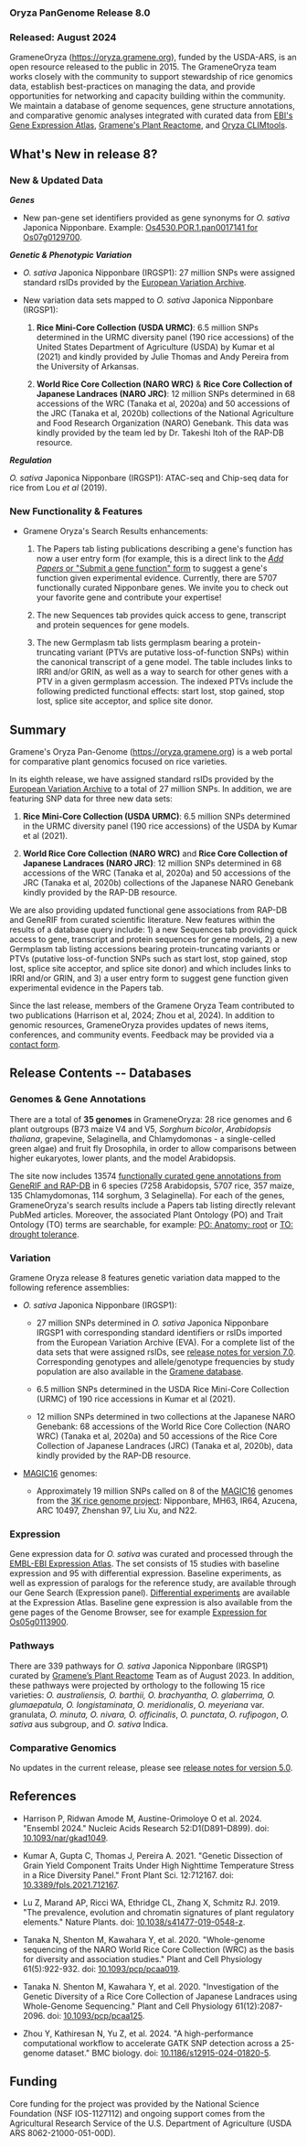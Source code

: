 ### Oryza PanGenome Release 8.0
### Released: August 2024

GrameneOryza (https://oryza.gramene.org), funded by the USDA-ARS, is an open resource released to the public in 2015. The GrameneOryza team works closely with the community to support stewardship of rice genomics data, establish best-practices on managing the data, and provide opportunities for networking and capacity building within the community. We maintain a database of genome sequences, gene structure annotations, and comparative genomic analyses integrated with curated data from [EBI's Gene Expression Atlas](https://www.ebi.ac.uk/gxa/plant/experiments), [Gramene's Plant Reactome](https://plantreactome.gramene.org), and [Oryza CLIMtools](https://www.gramene.org/CLIMtools/oryza_v1.0/).


## What's New in release 8?

### New & Updated Data
  
***Genes***

- New pan-gene set identifiers provided as gene synonyms for _O. sativa_ Japonica Nipponbare. Example: [Os4530.POR.1.pan0017141 for Os07g0129700](/?fq_field=PanOryza__xrefs&fq_value=Os4530.POR.1.pan0017141&category=PanOryza%20pan%20gene&name=Os4530.POR.1.pan0017141).

***Genetic & Phenotypic Variation***

- _O. sativa_ Japonica Nipponbare (IRGSP1): 27 million SNPs were assigned standard rsIDs provided by the [European Variation Archive](https://www.ebi.ac.uk/eva/).

- New variation data sets mapped to _O. sativa_ Japonica Nipponbare (IRGSP1):

  1) **Rice Mini-Core Collection (USDA URMC)**: 6.5 million SNPs determined in the URMC diversity panel (190 rice accessions) of the United States Department of Agriculture (USDA) by Kumar et al (2021) and kindly provided by Julie Thomas and Andy Pereira from the University of Arkansas.
     
  2) **World Rice Core Collection (NARO WRC)** & **Rice Core Collection of Japanese Landraces (NARO JRC)**: 12 million SNPs determined in 68 accessions of the WRC (Tanaka et al, 2020a) and 50 accessions of the JRC (Tanaka et al, 2020b) collections of the National Agriculture and Food Research Organization (NARO) Genebank. This data was kindly provided by the team led by Dr. Takeshi Itoh of the RAP-DB resource.

***Regulation***

_O. sativa_ Japonica Nipponbare (IRGSP1): ATAC-seq and Chip-seq data for rice from Lou _et al_ (2019). 


### New Functionality & Features

- Gramene Oryza's Search Results enhancements:

  1) The Papers tab listing publications describing a gene's function has now a user entry form (for example, this is a direct link to the [_Add Papers_ or "Submit a gene function" form](https://docs.google.com/forms/d/e/1FAIpQLSey-xPyTysdd9c2phXT6kcbjEDeCppG4dLG7LjZCeLpx_KGog/viewform) to suggest a gene's function given experimental evidence. Currently, there are 5707 functionally curated Nipponbare genes. We invite you to check out your favorite gene and contribute your expertise!

  2) The new Sequences tab provides quick access to gene, transcript and protein sequences for gene models.
     
  3) The new Germplasm tab lists germplasm bearing a protein-truncating variant (PTVs are putative loss-of-function SNPs) within the canonical transcript of a gene model. The table includes links to IRRI and/or GRIN, as well as a way to search for other genes with a PTV in a given germplasm accession. The indexed PTVs include the following predicted functional effects: start lost, stop gained, stop lost, splice site acceptor, and splice site donor.
  

## Summary

Gramene's Oryza Pan-Genome (https://oryza.gramene.org) is a web portal for comparative plant genomics focused on rice varieties. 

In its eighth release, we have assigned standard rsIDs provided by the [European Variation Archive](https://www.ebi.ac.uk/eva/) to a total of 27 million SNPs. In addition, we are featuring SNP data for three new data sets: 

  1) **Rice Mini-Core Collection (USDA URMC)**: 6.5 million SNPs determined in the URMC diversity panel (190 rice accessions) of the USDA by Kumar et al (2021).
     
  2) **World Rice Core Collection (NARO WRC)** and **Rice Core Collection of Japanese Landraces (NARO JRC)**: 12 million SNPs determined in 68 accessions of the WRC (Tanaka et al, 2020a) and 50 accessions of the JRC (Tanaka et al, 2020b) collections of the Japanese NARO Genebank kindly provided by the RAP-DB resource.

We are also providing updated functional gene associations from RAP-DB and GeneRIF from curated scientific literature.  New features within the results of a database query include: 1) a new Sequences tab providing quick access to gene, transcript and protein sequences for gene models, 2) a new Germplasm tab listing accessions bearing protein-truncating variants or PTVs (putative loss-of-function SNPs such as start lost, stop gained, stop lost, splice site acceptor, and splice site donor) and which includes links to IRRI and/or GRIN, and 3) a user entry form to suggest gene function given experimental evidence in the Papers tab.

Since the last release, members of the Gramene Oryza Team contributed to two publications (Harrison et al, 2024; Zhou et al, 2024). In addition to genomic resources, GrameneOryza provides updates of news items, conferences, and community events. Feedback may be provided via a [contact form](https://oryza.gramene.org/feedback). 


## Release Contents -- Databases

### Genomes & Gene Annotations

There are a total of **35 genomes** in GrameneOryza: 28 rice genomes and 6 plant outgroups (B73 maize V4 and V5, _Sorghum bicolor_, _Arabidopsis thaliana_, grapevine, Selaginella, and Chlamydomonas - a single-celled green algae) and fruit fly Drosophila, in order to allow comparisons between higher eukaryotes, lower plants, and the model Arabidopsis.

The site now includes 13574 [functionally curated gene annotations from GeneRIF and RAP-DB](https://oryza.gramene.org/?filters={%22status%22:%22init%22,%22operation%22:%22AND%22,%22negate%22:false,%22marked%22:false,%22leftIdx%22:0,%22rightIdx%22:3,%22children%22:[{%22fq_field%22:%22capabilities%22,%22fq_value%22:%22pubs%22,%22name%22:%22publication%22,%22category%22:%22Curated%22,%22leftIdx%22:1,%22rightIdx%22:2,%22negate%22:false,%22showMenu%22:false,%22marked%22:true}],%22showMarked%22:true,%22showMenu%22:false,%22moveCopyMode%22:%22%22,%22searchOffset%22:0,%22rows%22:20}&genomes=) in 6 species (7258 Arabidopsis, 5707 rice, 357 maize, 135 Chlamydomonas, 114 sorghum, 3 Selaginella). For each of the genes, GrameneOryza's search results include a Papers tab listing directly relevant PubMed articles. Moreover, the associated Plant Ontology (PO) and Trait Ontology (TO) terms are searchable, for example: [PO: Anatomy: root](https://oryza.gramene.org/?filters={%22status%22:%22init%22,%22operation%22:%22AND%22,%22negate%22:false,%22marked%22:false,%22leftIdx%22:0,%22rightIdx%22:3,%22children%22:[{%22fq_field%22:%22PO__ancestors%22,%22fq_value%22:%229005%22,%22name%22:%22root%22,%22category%22:%22Plant%20Ontology:%20anatomy%22,%22leftIdx%22:1,%22rightIdx%22:2,%22negate%22:false,%22showMenu%22:false,%22marked%22:true}],%22showMarked%22:true,%22showMenu%22:false,%22moveCopyMode%22:%22%22,%22searchOffset%22:0,%22rows%22:20}&genomes=) or [TO: drought tolerance](https://oryza.gramene.org/?filters={%22status%22:%22init%22,%22operation%22:%22AND%22,%22negate%22:false,%22marked%22:false,%22leftIdx%22:0,%22rightIdx%22:3,%22children%22:[{%22fq_field%22:%22TO__ancestors%22,%22fq_value%22:%22276%22,%22name%22:%22drought%20tolerance%22,%22category%22:%22Trait%20ontology%22,%22leftIdx%22:1,%22rightIdx%22:2,%22negate%22:false,%22showMenu%22:false,%22marked%22:true}],%22showMarked%22:true,%22showMenu%22:false,%22moveCopyMode%22:%22%22,%22searchOffset%22:0,%22rows%22:20}&genomes=). 


### Variation

Gramene Oryza release 8 features genetic variation data mapped to the following reference assemblies:

* _O. sativa_ Japonica Nipponbare (IRGSP1):

  - 27 million SNPs determined in _O. sativa_ Japonica Nipponbare IRGSP1 with corresponding standard identifiers or rsIDs imported from the European Variation Archive (EVA). For a complete list of the data sets that were assigned rsIDs, see [release notes for version 7.0](https://oryza.gramene.org/News?section=PanOryza%20Release%207). Corresponding genotypes and allele/genotype frequencies by study population are also available in the [Gramene database](https://ensembl.gramene.org/Oryza_sativa/).

  - 6.5 million SNPs determined in the USDA Rice Mini-Core Collection (URMC) of 190 rice accessions in Kumar et al (2021).
     
  - 12 million SNPs determined in two collections at the Japanese NARO Genebank: 68 accessions of the World Rice Core Collection (NARO WRC) (Tanaka et al, 2020a) and 50 accessions of the Rice Core Collection of Japanese Landraces (JRC) (Tanaka et al, 2020b), data kindly provided by the RAP-DB resource.

* [MAGIC16](https://doi.org/10.1038/s41597-020-0438-2) genomes:

  - Approximately 19 million SNPs called on 8 of the [MAGIC16](https://doi.org/10.1038/s41597-020-0438-2) genomes from the [3K rice genome project](https://doi.org/10.1186/2047-217x-3-7): Nipponbare, MH63, IR64, Azucena, ARC 10497, Zhenshan 97, Liu Xu, and N22.


### Expression

Gene expression data for _O. sativa_ was curated and processed through the [EMBL-EBI Expression Atlas](https://www.ebi.ac.uk/gxa/plant/experiments). The set consists of 15 studies with baseline expression and 95 with differential expression. Baseline experiments, as well as expression of paralogs for the reference study, are available through our Gene Search (Expression panel). [Differential experiments](https://www.ebi.ac.uk/gxa/experiments?kingdom=Plants&species=Oryza+sativa&experimentType=Differential) are available at the Expression Atlas. Baseline gene expression is also available from the gene pages of the Genome Browser, see for example [Expression for Os05g0113900](https://oryza-ensembl.gramene.org/Oryza_sativa/Gene/ExpressionAtlas?g=Os05g0113900;r=5:738208-739079;t=Os05t0113900-01).


### Pathways

There are 339 pathways for _O. sativa_ Japonica Nipponbare (IRGSP1) curated by [Gramene’s Plant Reactome](https://plantreactome.gramene.org/) Team as of August 2023. In addition, these pathways were projected by orthology to the following 15 rice varieties: _O. australiensis_*, _O. barthii_, _O. brachyantha_, _O. glaberrima_, _O. glumaepatula_, _O. longistaminata_*, _O. meridionalis_, _O. meyeriana_ var. granulata, _O. minuta_*, _O. nivara_, _O. officinalis_*, _O. punctata_, _O. rufipogon_, _O. sativa_ aus subgroup, and _O. sativa_ Indica. 


### Comparative Genomics

No updates in the current release, please see [release notes for version 5.0](https://oryza.gramene.org/News?section=PanOryza%20Release%205).


## References

- Harrison P, Ridwan Amode M, Austine-Orimoloye O et al. 2024. "Ensembl 2024." Nucleic Acids Research 52:D1(D891–D899). doi: [10.1093/nar/gkad1049](https://doi.org/10.1093/nar/gkad1049).

- Kumar A, Gupta C, Thomas J, Pereira A. 2021. "Genetic Dissection of Grain Yield Component Traits Under High Nighttime Temperature Stress in a Rice Diversity Panel." Front Plant Sci. 12:712167. doi: [10.3389/fpls.2021.712167](https://doi.org/10.3389/fpls.2021.712167).

- Lu Z, Marand AP, Ricci WA, Ethridge CL, Zhang X, Schmitz RJ. 2019. "The prevalence, evolution and chromatin signatures of plant regulatory elements." Nature Plants. doi: [10.1038/s41477-019-0548-z](https://doi.org/10.1038/s41477-019-0548-z).

- Tanaka N, Shenton M, Kawahara Y, et al. 2020. "Whole-genome sequencing of the NARO World Rice Core Collection (WRC) as the basis for diversity and association studies." Plant and Cell Physiology 61(5):922-932. doi: [10.1093/pcp/pcaa019](https://doi.org/10.1093/pcp/pcaa019).

- Tanaka N. Shenton M, Kawahara Y, et al. 2020. "Investigation of the Genetic Diversity of a Rice Core Collection of Japanese Landraces using Whole-Genome Sequencing." Plant and Cell Physiology 61(12):2087-2096. doi: [10.1093/pcp/pcaa125](https://doi.org/10.1093/pcp/pcaa125).
  
- Zhou Y, Kathiresan N, Yu Z, et al. 2024. "A high-performance computational workflow to accelerate GATK SNP detection across a 25-genome dataset." BMC biology. doi: [10.1186/s12915-024-01820-5](https://doi.org/10.1186/s12915-024-01820-5).


## Funding

Core funding for the project was provided by the National Science Foundation (NSF IOS-1127112) and ongoing support comes from the Agricultural Research Service of the U.S. Department of Agriculture (USDA ARS 8062-21000-051-00D).


